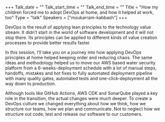 +++
Talk_date = ""
Talk_start_time = ""
Talk_end_time = ""
Title = "How my children forced me to adopt DevOps at home, and how it helped at work, too"
Type = "talk"
Speakers = ["moukarram-kabbash"]
+++

DevOps is the result of applying lean principles to the technology value stream. It didn’t start in the world of software development and it will not stop there. Its principles can be applied to different kinds of value creation processes to provide better results faster.

In this session, I’ll take you on a journey into how applying DevOps principles at home helped keeping order and reducing chaos. The same ideas and methodology helped us to move our AWS based water security platform from a 6-weeks-deployment schedule with a lot of manual steps, handoffs, mistakes and hot fixes to fully automated deployment pipeline with many quality gates, automated tests and one-click-deployment all the way down to production.

Although tools like GitHub Actions, AWS CDK and SonarQube played a key role in the transition, the actual changes were much deeper. To create a DevOps culture we changed everything about how we think, how we structure our teams, how we plan and communicate. Not to neglect how we structure out code, test and release our software to our customers.